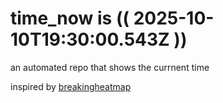 # time_now is (( 2025-10-10T19:30:00.543Z ))

an automated repo that shows the currnent time

inspired by [breakingheatmap](https://github.com/breakingheatmap/breakingheatmap)